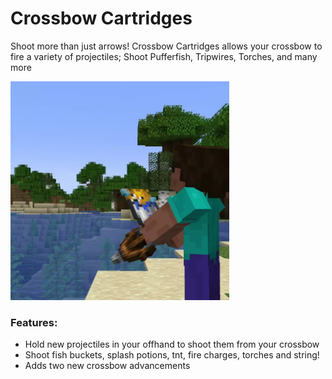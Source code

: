 # Crossbow Cartridges<!--$headerTitle--><!--$pmc:delete-->

Shoot more than just arrows! Crossbow Cartridges allows your crossbow to fire a variety of projectiles; Shoot Pufferfish, Tripwires, Torches, and many more <!--$pmc:headerSize-->

<img src="images/crossbow_cartridges.webp" alt="Crossbow Cartridges Example" width="350"/> <!--$localAssetToURL--> <!--$modrinth:replaceWithVideo--> <!--$pmc:delete-->

### Features:
- Hold new projectiles in your offhand to shoot them from your crossbow
- Shoot fish buckets, splash potions, tnt, fire charges, torches and string!
- Adds two new crossbow advancements
